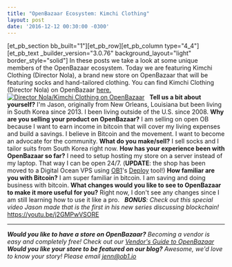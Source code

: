 ```yaml
---
title: "OpenBazaar Ecosystem: Kimchi Clothing" 
layout: post
date: '2016-12-12 00:30:00 -0300'
---
```

        
\[et\_pb\_section bb\_built="1"\]\[et\_pb\_row\]\[et\_pb\_column type="4\_4"\]\[et\_pb\_text \_builder\_version="3.0.76" background\_layout="light" border\_style="solid"\] In these posts we take a look at some unique members of the OpenBazaar ecosystem. Today we are featuring Kimchi Clothing (Director Nola), a brand new store on OpenBazaar that will be featuring socks and hand-tailored clothing. You can find Kimchi Clothing (Director Nola) on OpenBazaar [here.](ob://3e8f4632c02499a7573973eb7589c7584fc85aa3/store)   [![Director Nola/Kimchi Clothing on OpenBazaar](https://blog.openbazaar.org/wp-content/uploads/2016/12/Screen-Shot-2016-12-12-at-1.36.25-PM.png)](https://blog.openbazaar.org/wp-content/uploads/2016/12/Screen-Shot-2016-12-12-at-1.36.25-PM.png)   **Tell us a bit about yourself?** I'm Jason, originally from New Orleans, Louisiana but been living in South Korea since 2013. I been living outside of the U.S. since 2008. **Why are you selling your product on OpenBazaar?** I am selling on open OB because I want to earn income in bitcoin that will cover my living expenses and build a savings. I believe in Bitcoin and the movement. I want to become an advocate for the community. **What do you make/sell?** I sell socks and I tailor suits from South Korea right now. **How has your experience been with OpenBazaar so far?** I need to setup hosting my store on a server instead of my laptop. That way I can be open 24/7. (**UPDATE**: the shop has been moved to a Digital Ocean VPS using [OB1](http://ob1.io)'s [Deploy](http://deploy.ob1.io) tool!) **How familiar are you with Bitcoin?** I am super familiar in bitcoin. I am saving and doing business with bitcoin. **What changes would you like to see to OpenBazaar to make it more useful for you?** Right now, I don't see any changes since I am still learning how to use it like a pro.   _**BONUS**: Check out this special video Jason made that is the first in his new series discussing blockchain!_ https://youtu.be/j2GMPwVSORE

* * *

_**Would you like to have a store on OpenBazaar?** Becoming a vendor is easy and completely free! Check out our [Vendor's Guide to OpenBazaar](https://blog.openbazaar.org/vendors-guide-to-openbazaar/)_ _**Would you like your store to be featured on our blog?** Awesome, we'd love to know your story! Please email [jenn@ob1.io](mailto:jenn@ob1.io)_    